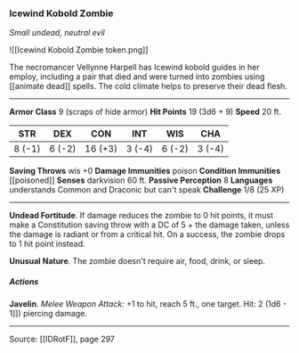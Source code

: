 ### Icewind Kobold Zombie
_Small undead, neutral evil_

![[Icewind Kobold Zombie token.png]]

The necromancer Vellynne Harpell has Icewind kobold guides in her employ, including a pair that died and were turned into zombies using [[animate dead]] spells. The cold climate helps to preserve their dead flesh.




---

**Armor Class** 9 (scraps of hide armor)
**Hit Points** 19 (3d6 + 9)
**Speed** 20 ft.

| STR     | DEX     | CON     | INT     | WIS     | CHA     |
|---------|---------|---------|---------|---------|---------|
| 8 (-1) | 6 (-2) | 16 (+3) | 3 (-4) | 6 (-2) | 3 (-4) |

**Saving Throws** wis +0
**Damage Immunities** poison
**Condition Immunities** [[poisoned]]
**Senses** darkvision 60 ft.
**Passive Perception** 8
**Languages** understands Common and Draconic but can't speak
**Challenge** 1/8 (25 XP)

---

**Undead Fortitude**. If damage reduces the zombie to 0 hit points, it must make a Constitution saving throw with a DC of 5 + the damage taken, unless the damage is radiant or from a critical hit. On a success, the zombie drops to 1 hit point instead.

**Unusual Nature**. The zombie doesn't require air, food, drink, or sleep.

##### Actions
**Javelin**. _Melee Weapon Attack:_ +1 to hit, reach 5 ft., one target. Hit: 2 (1d6 - 1]]) piercing damage.


---

Source: [[IDRotF]], page 297